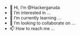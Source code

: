 - 👋 Hi, I’m @Hackergaruda
- 👀 I’m interested in ...
- 🌱 I’m currently learning ...
- 💞️ I’m looking to collaborate on ...
- 📫 How to reach me ...

<!---
Hackergaruda/Hackergaruda is a ✨ special ✨ repository because its `README.md` (this file) appears on your GitHub profile.
You can click the Preview link to take a look at your changes.
--->
